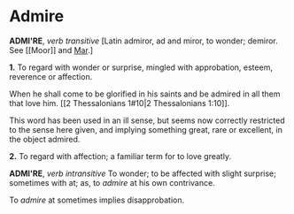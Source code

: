 # Admire

**ADMI'RE**, _verb transitive_ \[Latin admiror, ad and miror, to wonder; demiror. See [[Moor]] and [Mar](#).\]

**1.** To regard with wonder or surprise, mingled with approbation, esteem, reverence or affection.

When he shall come to be glorified in his saints and be admired in all them that love him. [[2 Thessalonians 1#10|2 Thessalonians 1:10]].

This word has been used in an ill sense, but seems now correctly restricted to the sense here given, and implying something great, rare or excellent, in the object admired.

**2.** To regard with affection; a familiar term for to love greatly.

**ADMI'RE**, _verb intransitive_ To wonder; to be affected with slight surprise; sometimes with at; as, to _admire_ at his own contrivance.

To _admire_ at sometimes implies disapprobation.